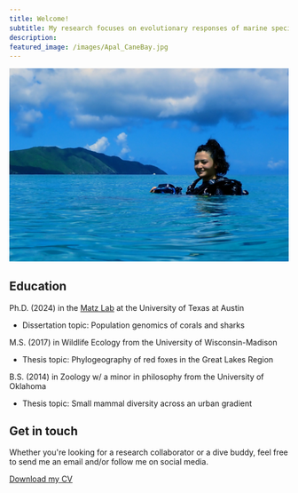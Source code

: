 ```yaml
---
title: Welcome!
subtitle: My research focuses on evolutionary responses of marine species to their environment. However, I am broadly interested in the adaptive potential of wildlife to respond to global change. I'm always glad to talk about research, fieldwork, conservation, and increasing DEI in STEM.
description: 
featured_image: /images/Apal_CaneBay.jpg
---
```


<div class="gallery" data-columns="2">
	<img src="/images/Headshot_CaneBay2.JPG">
</div>


## Education

Ph.D. (2024) in the [Matz Lab](https://matzlab.weebly.com/) at the University of Texas at Austin
* Dissertation topic: Population genomics of corals and sharks


M.S. (2017) in Wildlife Ecology from the University of Wisconsin-Madison
* Thesis topic: Phylogeography of red foxes in the Great Lakes Region


B.S. (2014) in Zoology w/ a minor in philosophy from the University of Oklahoma
* Thesis topic: Small mammal diversity across an urban gradient



## Get in touch

Whether you're looking for a research collaborator or a dive buddy, feel free to send me an email and/or follow me on social media.

<a href="https://github.com/kristinaleilani/kristinaleilani.github.io/KB_CV_11.6.22.pdf" class="button button--large">Download my CV</a>
